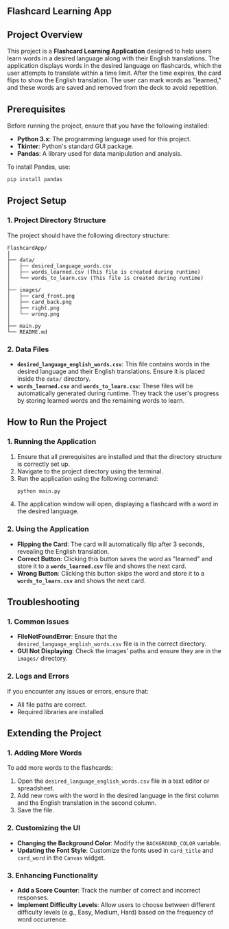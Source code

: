 ## **Flashcard Learning App**

## **Project Overview**

This project is a **Flashcard Learning Application** designed to help users learn words in a desired language along with their English translations. The application displays words in the desired language on flashcards, which the user attempts to translate within a time limit. After the time expires, the card flips to show the English translation. The user can mark words as "learned," and these words are saved and removed from the deck to avoid repetition.

## **Prerequisites**

Before running the project, ensure that you have the following installed:
- **Python 3.x**: The programming language used for this project.
- **Tkinter**: Python's standard GUI package.
- **Pandas**: A library used for data manipulation and analysis.

To install Pandas, use:
```bash
pip install pandas
```

## **Project Setup**

### **1. Project Directory Structure**

The project should have the following directory structure:
```
FlashcardApp/
│
├── data/
│   ├── desired_language_words.csv
│   ├── words_learned.csv (This file is created during runtime)
│   └── words_to_learn.csv (This file is created during runtime)
│
├── images/
│   ├── card_front.png
│   ├── card_back.png
│   ├── right.png
│   └── wrong.png
│
├── main.py
└── README.md
```

### **2. Data Files**

- **`desired_language_english_words.csv`**: This file contains words in the desired language and their English translations. Ensure it is placed inside the `data/` directory.
- **`words_learned.csv`** and **`words_to_learn.csv`**: These files will be automatically generated during runtime. They track the user's progress by storing learned words and the remaining words to learn.

## **How to Run the Project**

### **1. Running the Application**

1. Ensure that all prerequisites are installed and that the directory structure is correctly set up.
2. Navigate to the project directory using the terminal.
3. Run the application using the following command:
    ```bash
    python main.py
    ```
4. The application window will open, displaying a flashcard with a word in the desired language.

### **2. Using the Application**

- **Flipping the Card**: The card will automatically flip after 3 seconds, revealing the English translation.
- **Correct Button**: Clicking this button saves the word as "learned" and store it to a **`words_learned.csv`** file and shows the next card.
- **Wrong Button**: Clicking this button skips the word and store it to a **`words_to_learn.csv`** and shows the next card.


## **Troubleshooting**

### **1. Common Issues**
- **FileNotFoundError**: Ensure that the `desired_language_english_words.csv` file is in the correct directory.
- **GUI Not Displaying**: Check the images' paths and ensure they are in the `images/` directory.

### **2. Logs and Errors**
If you encounter any issues or errors, ensure that:
- All file paths are correct.
- Required libraries are installed.

## **Extending the Project**

### **1. Adding More Words**

To add more words to the flashcards:
1. Open the `desired_language_english_words.csv` file in a text editor or spreadsheet.
2. Add new rows with the word in the desired language in the first column and the English translation in the second column.
3. Save the file.

### **2. Customizing the UI**

- **Changing the Background Color**: Modify the `BACKGROUND_COLOR` variable.
- **Updating the Font Style**: Customize the fonts used in `card_title` and `card_word` in the `Canvas` widget.

### **3. Enhancing Functionality**
- **Add a Score Counter**: Track the number of correct and incorrect responses.
- **Implement Difficulty Levels**: Allow users to choose between different difficulty levels (e.g., Easy, Medium, Hard) based on the frequency of word occurrence.

